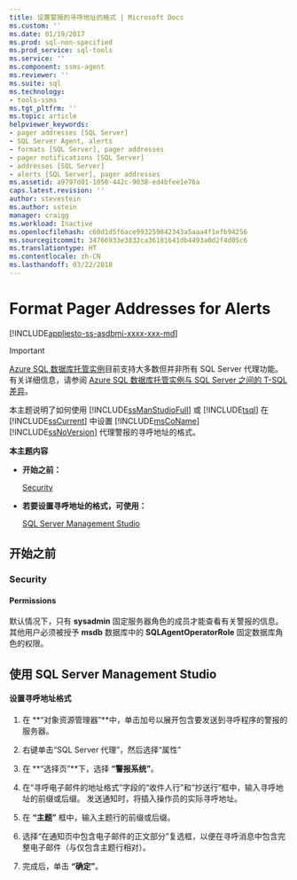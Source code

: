 ```yaml
---
title: 设置警报的寻呼地址的格式 | Microsoft Docs
ms.custom: ''
ms.date: 01/19/2017
ms.prod: sql-non-specified
ms.prod_service: sql-tools
ms.service: ''
ms.component: ssms-agent
ms.reviewer: ''
ms.suite: sql
ms.technology:
- tools-ssms
ms.tgt_pltfrm: ''
ms.topic: article
helpviewer_keywords:
- pager addresses [SQL Server]
- SQL Server Agent, alerts
- formats [SQL Server], pager addresses
- pager notifications [SQL Server]
- addresses [SQL Server]
- alerts [SQL Server], pager addresses
ms.assetid: a9797d01-1050-442c-9038-ed4bfee1e76a
caps.latest.revision: ''
author: stevestein
ms.author: sstein
manager: craigg
ms.workload: Inactive
ms.openlocfilehash: c60d1d5f6ace993259842343a5aaa4f1efb94256
ms.sourcegitcommit: 34766933e3832ca36181641db4493a0d2f4d05c6
ms.translationtype: HT
ms.contentlocale: zh-CN
ms.lasthandoff: 03/22/2018
---
```

# <a name="format-pager-addresses-for-alerts"></a>Format Pager Addresses for Alerts
[!INCLUDE[appliesto-ss-asdbmi-xxxx-xxx-md](../../includes/appliesto-ss-asdbmi-xxxx-xxx-md.md)]

> [!IMPORTANT]  
> [Azure SQL 数据库托管实例](https://docs.microsoft.com/azure/sql-database/sql-database-managed-instance)目前支持大多数但并非所有 SQL Server 代理功能。 有关详细信息，请参阅 [Azure SQL 数据库托管实例与 SQL Server 之间的 T-SQL 差异](https://docs.microsoft.com/azure/sql-database/sql-database-managed-instance-transact-sql-information#sql-server-agent)。

本主题说明了如何使用 [!INCLUDE[ssManStudioFull](../../includes/ssmanstudiofull_md.md)] 或 [!INCLUDE[tsql](../../includes/tsql_md.md)] 在 [!INCLUDE[ssCurrent](../../includes/sscurrent_md.md)] 中设置 [!INCLUDE[msCoName](../../includes/msconame_md.md)] [!INCLUDE[ssNoVersion](../../includes/ssnoversion_md.md)] 代理警报的寻呼地址的格式。  
  
**本主题内容**  
  
-   **开始之前：**  
  
    [Security](#Security)  
  
-   **若要设置寻呼地址的格式，可使用：**  
  
    [SQL Server Management Studio](#SSMSProcedure)  
  
## <a name="BeforeYouBegin"></a>开始之前  
  
### <a name="Security"></a>Security  
  
#### <a name="Permissions"></a>Permissions  
默认情况下，只有 **sysadmin** 固定服务器角色的成员才能查看有关警报的信息。 其他用户必须被授予 **msdb** 数据库中的 **SQLAgentOperatorRole** 固定数据库角色的权限。  
  
## <a name="SSMSProcedure"></a>使用 SQL Server Management Studio  
  
#### <a name="to-format-pager-addresses"></a>设置寻呼地址格式  
  
1.  在 **“对象资源管理器”**中，单击加号以展开包含要发送到寻呼程序的警报的服务器。  
  
2.  右键单击“SQL Server 代理”，然后选择“属性”  
  
3.  在 **“选择页”**下，选择 **“警报系统”**。  
  
4.  在“寻呼电子邮件的地址格式”字段的“收件人行”和“抄送行”框中，输入寻呼地址的前缀或后缀。 发送通知时，将插入操作员的实际寻呼地址。  
  
5.  在 **“主题”** 框中，输入主题行的前缀或后缀。  
  
6.  选择“在通知页中包含电子邮件的正文部分”复选框，以便在寻呼消息中包含完整电子邮件（与仅包含主题行相对）。  
  
7.  完成后，单击 **“确定”**。  
  
